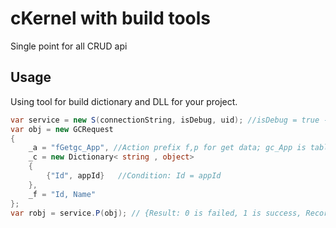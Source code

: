 # cKernel with build tools

Single point for all CRUD api

## Usage

Using tool for build dictionary and DLL for your project.
```csharp
var service = new S(connectionString, isDebug, uid); //isDebug = true -> show error message in response object, uid is logged user id
var obj = new GCRequest
{
    _a = "fGetgc_App", //Action prefix f,p for get data; gc_App is table name
    _c = new Dictionary< string , object>
    {
        {"Id", appId}   //Condition: Id = appId
    },
    _f = "Id, Name"
};
var robj = service.P(obj); // {Result: 0 is failed, 1 is success, Records: List object array, TotalRecordCount: number of records, Message: error content }
```
